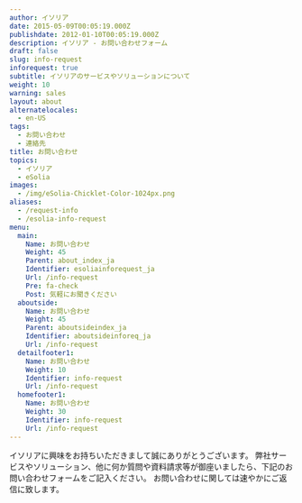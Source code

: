 ```yaml
---
author: イソリア
date: 2015-05-09T00:05:19.000Z
publishdate: 2012-01-10T00:05:19.000Z
description: イソリア - お問い合わせフォーム
draft: false
slug: info-request
inforequest: true
subtitle: イソリアのサービスやソリューションについて
weight: 10
warning: sales
layout: about
alternatelocales:
  - en-US
tags:
  - お問い合わせ
  - 連絡先
title: お問い合わせ
topics:
  - イソリア
  - eSolia
images:
  - /img/eSolia-Chicklet-Color-1024px.png
aliases:
  - /request-info
  - /esolia-info-request
menu:
  main:
    Name: お問い合わせ
    Weight: 45
    Parent: about_index_ja
    Identifier: esoliainforequest_ja
    Url: /info-request
    Pre: fa-check
    Post: 気軽にお聞きください
  aboutside:
    Name: お問い合わせ
    Weight: 45
    Parent: aboutsideindex_ja
    Identifier: aboutsideinforeq_ja
    Url: /info-request
  detailfooter1:
    Name: お問い合わせ
    Weight: 10
    Identifier: info-request
    Url: /info-request
  homefooter1:
    Name: お問い合わせ
    Weight: 30
    Identifier: info-request
    Url: /info-request
---
```


イソリアに興味をお持ちいただきまして誠にありがとうございます。
弊社サービスやソリューション、他に何か質問や資料請求等が御座いましたら、下記のお問い合わせフォームをご記入ください。
お問い合わせに関しては速やかにご返信に致します。

<p>
<script
  src="https://pro.dbflex.net/secure/embed.js"
  data-url="/wr-79586/db/15331/webtorecord.aspx?t=79586"
  data-onload="webFormLoaded">
</script>
</p>

